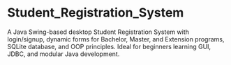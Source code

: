 # Student_Registration_System
A Java Swing-based desktop Student Registration System with login/signup, dynamic forms for Bachelor, Master, and Extension programs, SQLite database, and OOP principles. Ideal for beginners learning GUI, JDBC, and modular Java development.  
